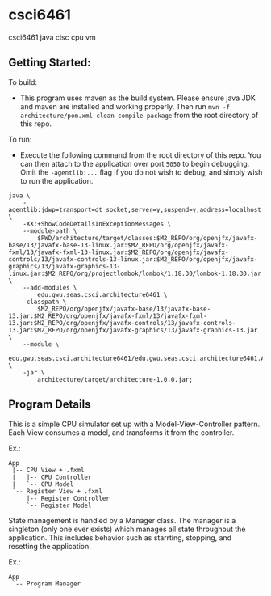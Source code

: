 # csci6461
csci6461 java cisc cpu vm

## Getting Started:
To build:

 - This program uses maven as the build system. Please ensure java JDK and maven are installed and working properly. Then run `mvn -f architecture/pom.xml clean compile package` from the root directory of this repo.


To run:

 - Execute the following command from the root directory of this repo. You can then attach to the application over port `5050` to begin debugging. Omit the `-agentlib:...` flag if you do not wish to debug, and simply wish to run the application.

```shell
java \
    -agentlib:jdwp=transport=dt_socket,server=y,suspend=y,address=localhost:5050 \
    -XX:+ShowCodeDetailsInExceptionMessages \
    --module-path \
        $PWD/architecture/target/classes:$M2_REPO/org/openjfx/javafx-base/13/javafx-base-13-linux.jar:$M2_REPO/org/openjfx/javafx-fxml/13/javafx-fxml-13-linux.jar:$M2_REPO/org/openjfx/javafx-controls/13/javafx-controls-13-linux.jar:$M2_REPO/org/openjfx/javafx-graphics/13/javafx-graphics-13-linux.jar:$M2_REPO/org/projectlombok/lombok/1.18.30/lombok-1.18.30.jar \
    --add-modules \
        edu.gwu.seas.csci.architecture6461 \
    -classpath \
        $M2_REPO/org/openjfx/javafx-base/13/javafx-base-13.jar:$M2_REPO/org/openjfx/javafx-fxml/13/javafx-fxml-13.jar:$M2_REPO/org/openjfx/javafx-controls/13/javafx-controls-13.jar:$M2_REPO/org/openjfx/javafx-graphics/13/javafx-graphics-13.jar \
    --module \
        edu.gwu.seas.csci.architecture6461/edu.gwu.seas.csci.architecture6461.App \
    -jar \
        architecture/target/architecture-1.0.0.jar;
```

## Program Details
This is a simple CPU simulator set up with a Model-View-Controller pattern. Each View consumes a model, and transforms it from the controller.

Ex.:
```
App
 |-- CPU View + .fxml
 |   |-- CPU Controller
 |   `-- CPU Model
 `-- Register View + .fxml
     |-- Register Controller
     `-- Register Model
```

State management is handled by a Manager class. The manager is a singleton (only one ever exists) which manages all state throughout the application. This includes behavior such as starrting, stopping, and resetting the application.

Ex.:
```
App
 `-- Program Manager
```